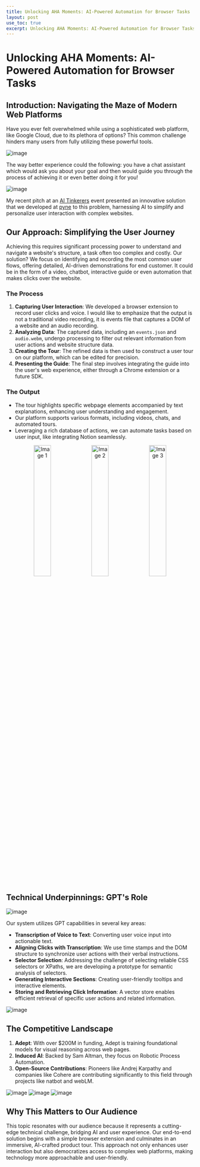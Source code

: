 ```yaml
---
title: Unlocking AHA Moments: AI-Powered Automation for Browser Tasks
layout: post
use_toc: true
excerpt: Unlocking AHA Moments: AI-Powered Automation for Browser Tasks
---
```

# Unlocking AHA Moments: AI-Powered Automation for Browser Tasks

## Introduction: Navigating the Maze of Modern Web Platforms


Have you ever felt overwhelmed while using a sophisticated web platform, like Google Cloud, due to its plethora of options? 
This common challenge hinders many users from fully utilizing these powerful tools. 

![image](./images/Unlocking_AHA_Moments/gcp.png)

The way better experience could the following: you have a chat assistant which would 
ask you about your goal and then would guide you through the process of achieving it or even 
better doing it for you!

![image](./images/Unlocking_AHA_Moments/better_experience.png)

My recent pitch at an [AI Tinkerers](https://munich.aitinkerers.org/) event presented an innovative solution that we developed at [pyne](pyne.ai) to this problem, harnessing AI to simplify and personalize user interaction with complex websites.

## Our Approach: Simplifying the User Journey

Achieving this requires significant processing power to understand and navigate 
a website's structure, a task often too complex and costly. Our solution? 
We focus on identifying and recording the most common user flows, offering detailed, 
AI-driven demonstrations for end customer. It could be in the form of a video, chatbot, interactive guide 
or even automation that makes clicks over the website.

### The Process

1. **Capturing User Interaction**: We developed a browser extension to record user clicks and voice. I would like to emphasize that the output is not a traditional video recording, it is events file that captures a DOM of a website and an audio recording.
2. **Analyzing Data**: The captured data, including an `events.json` and `audio.webm`, undergo processing to filter out relevant information from user actions and website structure data.
3. **Creating the Tour**: The refined data is then used to construct a user tour on our platform, which can be edited for precision.
4. **Presenting the Guide**: The final step involves integrating the guide into the user's web experience, either through a Chrome extension or a future SDK.

### The Output

- The tour highlights specific webpage elements accompanied by text explanations, enhancing user understanding and engagement.
- Our platform supports various formats, including videos, chats, and automated tours.
- Leveraging a rich database of actions, we can automate tasks based on user input, like integrating Notion seamlessly.

<p align="center">
  <img src="./images/Unlocking_AHA_Moments/chrome_extension.png" alt="Image 1" style="width: 30%;"/>
  <img src="./images/Unlocking_AHA_Moments/guide.png" alt="Image 2" style="width: 30%;"/>
  <img src="./images/Unlocking_AHA_Moments/click_tour.png" alt="Image 3" style="width: 30%;"/>
</p>


## Technical Underpinnings: GPT's Role

![image](./images/Unlocking_AHA_Moments/system_design.png)


Our system utilizes GPT capabilities in several key areas:

- **Transcription of Voice to Text**: Converting user voice input into actionable text.
- **Aligning Clicks with Transcription**: We use time stamps and the DOM structure to synchronize user actions with their verbal instructions.
- **Selector Selection**: Addressing the challenge of selecting reliable CSS selectors or XPaths, we are developing a prototype for semantic analysis of selectors.
- **Generating Interactive Sections**: Creating user-friendly tooltips and interactive elements.
- **Storing and Retrieving Click Information**: A vector store enables efficient retrieval of specific user actions and related information.

![image](./images/Unlocking_AHA_Moments/selectors.png)


## The Competitive Landscape

1. **Adept**: With over $200M in funding, Adept is training foundational models for visual reasoning across web pages.
2. **Induced AI**: Backed by Sam Altman, they focus on Robotic Process Automation.
3. **Open-Source Contributions**: Pioneers like Andrej Karpathy and companies like Cohere are contributing significantly to this field through projects like natbot and webLM.

![image](./images/Unlocking_AHA_Moments/adept.png)
![image](./images/Unlocking_AHA_Moments/induced_ai.png)
![image](./images/Unlocking_AHA_Moments/open_source_projects.png)

## Why This Matters to Our Audience

This topic resonates with our audience because it represents a cutting-edge technical challenge, bridging AI and user experience. Our end-to-end solution begins with a simple browser extension and culminates in an immersive, AI-crafted product tour. This approach not only enhances user interaction but also democratizes access to complex web platforms, making technology more approachable and user-friendly.

